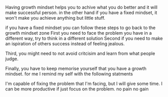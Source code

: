 
Having growth mindset helps you to achive what you do better and it will make successful person. in the other hand if you have a fixed mindset, it won't make you achieve anything but little stuff.

if you have a fixed mindset you can follow these steps to go back to the growth mindset zone First you need to face the problem you have in a different way, try to think in a different solution Second if you need to make an ispiration of others success instead of feeling jealous.

Third, you might need to not avoid critcisim and learn from what people judge.

Finally, you have to keep memorise yourself that you have a growth mindset. for me I remind my self with the following statments

I'm capable of fixing the problem that I'm facing, but I will give some time.
I can be more productive if just focus on the problem.
no pain no gain
